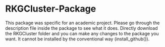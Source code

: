 # RKGCluster-Package

This package was specific for an academic project. Please go through the description file inside the package to see what it does. Directly download the RKGCluster folder and you can make any changes to the package you want. It cannot be installed by the conventional way (install_github()).
